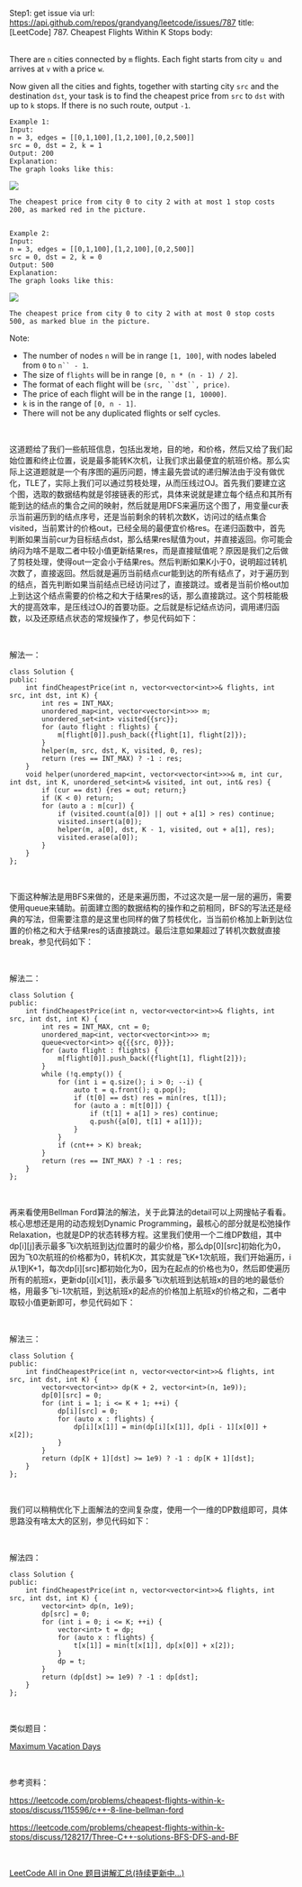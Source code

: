 Step1: get issue via url: https://api.github.com/repos/grandyang/leetcode/issues/787 
 title:[LeetCode] 787. Cheapest Flights Within K Stops 
 body:  
  

There are `n` cities connected by `m` flights. Each fight starts from city `u `and arrives at `v` with a price `w`.

Now given all the cities and fights, together with starting city `src` and the destination `dst`, your task is to find the cheapest price from `src` to `dst` with up to `k` stops. If there is no such route, output `-1`.
    
    
    Example 1:
    Input: 
    n = 3, edges = [[0,1,100],[1,2,100],[0,2,500]]
    src = 0, dst = 2, k = 1
    Output: 200
    Explanation: 
    The graph looks like this:
    

![](https://s3-lc-upload.s3.amazonaws.com/uploads/2018/02/16/995.png)
    
    
    The cheapest price from city 0 to city 2 with at most 1 stop costs 200, as marked red in the picture.
    
    
    Example 2:
    Input: 
    n = 3, edges = [[0,1,100],[1,2,100],[0,2,500]]
    src = 0, dst = 2, k = 0
    Output: 500
    Explanation: 
    The graph looks like this:
    

![](https://s3-lc-upload.s3.amazonaws.com/uploads/2018/02/16/995.png)
    
    
    The cheapest price from city 0 to city 2 with at most 0 stop costs 500, as marked blue in the picture.

Note:

  * The number of nodes `n` will be in range `[1, 100]`, with nodes labeled from `0` to `n`` - 1`.
  * The size of `flights` will be in range `[0, n * (n - 1) / 2]`.
  * The format of each flight will be `(src, ``dst``, price)`.
  * The price of each flight will be in the range `[1, 10000]`.
  * `k` is in the range of `[0, n - 1]`.
  * There will not be any duplicated flights or self cycles.



 

这道题给了我们一些航班信息，包括出发地，目的地，和价格，然后又给了我们起始位置和终止位置，说是最多能转K次机，让我们求出最便宜的航班价格。那么实际上这道题就是一个有序图的遍历问题，博主最先尝试的递归解法由于没有做优化，TLE了，实际上我们可以通过剪枝处理，从而压线过OJ。首先我们要建立这个图，选取的数据结构就是邻接链表的形式，具体来说就是建立每个结点和其所有能到达的结点的集合之间的映射，然后就是用DFS来遍历这个图了，用变量cur表示当前遍历到的结点序号，还是当前剩余的转机次数K，访问过的结点集合visited，当前累计的价格out，已经全局的最便宜价格res。在递归函数中，首先判断如果当前cur为目标结点dst，那么结果res赋值为out，并直接返回。你可能会纳闷为啥不是取二者中较小值更新结果res，而是直接赋值呢？原因是我们之后做了剪枝处理，使得out一定会小于结果res。然后判断如果K小于0，说明超过转机次数了，直接返回。然后就是遍历当前结点cur能到达的所有结点了，对于遍历到的结点，首先判断如果当前结点已经访问过了，直接跳过。或者是当前价格out加上到达这个结点需要的价格之和大于结果res的话，那么直接跳过。这个剪枝能极大的提高效率，是压线过OJ的首要功臣。之后就是标记结点访问，调用递归函数，以及还原结点状态的常规操作了，参见代码如下：

 

解法一：
    
    
    class Solution {
    public:
        int findCheapestPrice(int n, vector<vector<int>>& flights, int src, int dst, int K) {
            int res = INT_MAX;
            unordered_map<int, vector<vector<int>>> m;
            unordered_set<int> visited{{src}};
            for (auto flight : flights) {
                m[flight[0]].push_back({flight[1], flight[2]});
            }
            helper(m, src, dst, K, visited, 0, res);
            return (res == INT_MAX) ? -1 : res;
        }
        void helper(unordered_map<int, vector<vector<int>>>& m, int cur, int dst, int K, unordered_set<int>& visited, int out, int& res) {
            if (cur == dst) {res = out; return;}
            if (K < 0) return;
            for (auto a : m[cur]) {
                if (visited.count(a[0]) || out + a[1] > res) continue;
                visited.insert(a[0]);
                helper(m, a[0], dst, K - 1, visited, out + a[1], res);
                visited.erase(a[0]);
            }
        }
    };

 

下面这种解法是用BFS来做的，还是来遍历图，不过这次是一层一层的遍历，需要使用queue来辅助。前面建立图的数据结构的操作和之前相同，BFS的写法还是经典的写法，但需要注意的是这里也同样的做了剪枝优化，当当前价格加上新到达位置的价格之和大于结果res的话直接跳过。最后注意如果超过了转机次数就直接break，参见代码如下： 

 

解法二：
    
    
    class Solution {
    public:
        int findCheapestPrice(int n, vector<vector<int>>& flights, int src, int dst, int K) {
            int res = INT_MAX, cnt = 0;
            unordered_map<int, vector<vector<int>>> m;
            queue<vector<int>> q{{{src, 0}}};
            for (auto flight : flights) {
                m[flight[0]].push_back({flight[1], flight[2]});
            }
            while (!q.empty()) {
                for (int i = q.size(); i > 0; --i) {
                    auto t = q.front(); q.pop();
                    if (t[0] == dst) res = min(res, t[1]);
                    for (auto a : m[t[0]]) {
                        if (t[1] + a[1] > res) continue;
                        q.push({a[0], t[1] + a[1]});
                    }
                }
                if (cnt++ > K) break;
            }
            return (res == INT_MAX) ? -1 : res;
        }
    };

 

再来看使用Bellman Ford算法的解法，关于此算法的detail可以上网搜帖子看看。核心思想还是用的动态规划Dynamic Programming，最核心的部分就是松弛操作Relaxation，也就是DP的状态转移方程。这里我们使用一个二维DP数组，其中dp[i][j]表示最多飞i次航班到达j位置时的最少价格，那么dp[0][src]初始化为0，因为飞0次航班的价格都为0，转机K次，其实就是飞K+1次航班，我们开始遍历，i从1到K+1，每次dp[i][src]都初始化为0，因为在起点的价格也为0，然后即使遍历所有的航班x，更新dp[i][x[1]]，表示最多飞i次航班到达航班x的目的地的最低价格，用最多飞i-1次航班，到达航班x的起点的价格加上航班x的价格之和，二者中取较小值更新即可，参见代码如下：

 

解法三：
    
    
    class Solution {
    public:
        int findCheapestPrice(int n, vector<vector<int>>& flights, int src, int dst, int K) {
            vector<vector<int>> dp(K + 2, vector<int>(n, 1e9));
            dp[0][src] = 0;
            for (int i = 1; i <= K + 1; ++i) {
                dp[i][src] = 0;
                for (auto x : flights) {
                    dp[i][x[1]] = min(dp[i][x[1]], dp[i - 1][x[0]] + x[2]);
                }
            }
            return (dp[K + 1][dst] >= 1e9) ? -1 : dp[K + 1][dst];
        }
    };

 

我们可以稍稍优化下上面解法的空间复杂度，使用一个一维的DP数组即可，具体思路没有啥太大的区别，参见代码如下：

 

解法四：
    
    
    class Solution {
    public:
        int findCheapestPrice(int n, vector<vector<int>>& flights, int src, int dst, int K) {
            vector<int> dp(n, 1e9);
            dp[src] = 0;
            for (int i = 0; i <= K; ++i) {
                vector<int> t = dp;
                for (auto x : flights) {
                    t[x[1]] = min(t[x[1]], dp[x[0]] + x[2]);
                }
                dp = t;
            }
            return (dp[dst] >= 1e9) ? -1 : dp[dst];
        }
    };

 

类似题目：

[Maximum Vacation Days](http://www.cnblogs.com/grandyang/p/6919389.html)

 

参考资料：

<https://leetcode.com/problems/cheapest-flights-within-k-stops/discuss/115596/c++-8-line-bellman-ford>

<https://leetcode.com/problems/cheapest-flights-within-k-stops/discuss/128217/Three-C++-solutions-BFS-DFS-and-BF>

 

[LeetCode All in One 题目讲解汇总(持续更新中...)](http://www.cnblogs.com/grandyang/p/4606334.html)
